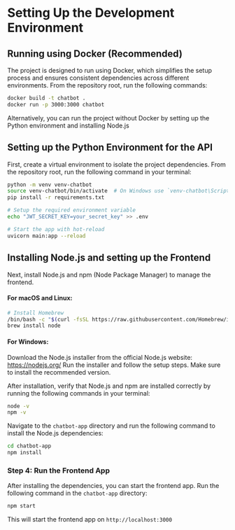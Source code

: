 # Setting Up the Development Environment

## Running using Docker (Recommended)

The project is designed to run using Docker, which simplifies the setup process and ensures consistent dependencies across different environments.
From the repository root, run the following commands:

```bash
docker build -t chatbot .
docker run -p 3000:3000 chatbot
```


Alternatively, you can run the project without Docker by setting up the Python environment and installing Node.js

## Setting up the Python Environment for the API

First, create a virtual environment to isolate the project dependencies. From the repository root, run the following command in your terminal:

```bash
python -m venv venv-chatbot
source venv-chatbot/bin/activate  # On Windows use `venv-chatbot\Scripts\activate`
pip install -r requirements.txt

# Setup the required environment variable
echo "JWT_SECRET_KEY=your_secret_key" >> .env

# Start the app with hot-reload
uvicorn main:app --reload
```

## Installing Node.js and setting up the Frontend

Next, install Node.js and npm (Node Package Manager) to manage the frontend.

#### For macOS and Linux:


```bash
# Install Homebrew
/bin/bash -c "$(curl -fsSL https://raw.githubusercontent.com/Homebrew/install/HEAD/install.sh)"
brew install node
```

#### For Windows:

Download the Node.js installer from the official Node.js website: https://nodejs.org/
Run the installer and follow the setup steps. Make sure to install the recommended version.

After installation, verify that Node.js and npm are installed correctly by running the following commands in your terminal:

```bash
node -v
npm -v
```

Navigate to the `chatbot-app` directory and run the following command to install the Node.js dependencies:

```bash
cd chatbot-app
npm install
```

### Step 4: Run the Frontend App

After installing the dependencies, you can start the frontend app. Run the following command in the `chatbot-app` directory:

```bash
npm start
```

This will start the frontend app on `http://localhost:3000`
